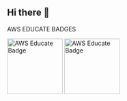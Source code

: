 ## Hi there 👋

AWS EDUCATE BADGES

<div>
  <img src="https://images.credly.com/size/680x680/images/8d67bbf4-128b-4141-b5f1-1bc61bbfbaa6/image.png" alt="AWS Educate Badge" width="130"/>
  <img src="https://images.credly.com/images/5bf37709-4b69-4cdc-9edc-af7b3370d427/image.png" alt="AWS Educate Badge" width="130" />
</div>
